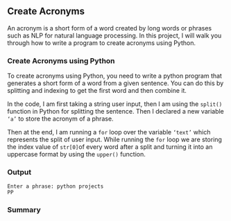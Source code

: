 ## Create Acronyms

An acronym is a short form of a word created by long words or phrases such as NLP for natural language processing. In this project, I will walk you through how to write a program to create acronyms using Python.

### Create Acronyms using Python

To create acronyms using Python, you need to write a python program that generates a short form of a word from a given sentence. You can do this by splitting and indexing to get the first word and then combine it.

In the code, I am first taking a string user input, then I am using the `split()` function in Python for splitting the sentence. Then I declared a new variable `‘a’` to store the acronym of a phrase.

Then at the end, I am running a `for` loop over the variable `‘text’` which represents the split of user input. While running the `for` loop we are storing the index value of `str[0]`of every word after a split and turning it into an uppercase format by using the `upper()` function.

### Output

```
Enter a phrase: python projects
PP
```

### Summary

